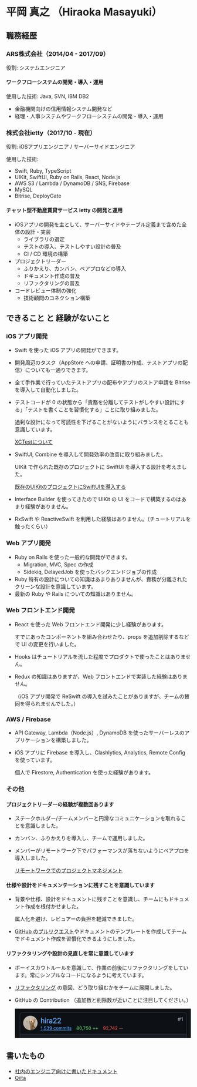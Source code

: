 # 平岡 真之 （Hiraoka Masayuki）

## 職務経歴

### ARS株式会社（2014/04 - 2017/09）

役割: システムエンジニア

#### ワークフローシステムの開発・導入・運用

使用した技術: Java, SVN, IBM DB2

- 金融機関向けの信用情報システム開発など
- 経理・人事システムやワークフローシステムの開発・導入・運用

### 株式会社ietty（2017/10 - 現在）

役割: iOSアプリエンジニア / サーバーサイドエンジニア

使用した技術:

- Swift, Ruby, TypeScript
- UIKit, SwiftUI, Ruby on Rails, React, Node.js
- AWS S3 / Lambda / DynamoDB / SNS, Firebase
- MySQL
- Bitrise, DeployGate

#### チャット型不動産賃貸サービス ietty の開発と運用

- iOSアプリの開発を主として、サーバーサイドやテーブル定義まで含めた全体の設計・実装
  - ライブラリの選定
  - テストの導入、テストしやすい設計の普及
  - CI / CD 環境の構築
- プロジェクトリーダー
  - ふりかえり、カンバン、ペアプロなどの導入
  - ドキュメント作成の普及
  - リファクタリングの普及
- コードレビュー体制の強化
  - 技術顧問のコネクション構築

## できること と 経験がないこと

### iOS アプリ開発

- Swift を使った iOS アプリの開発ができます。
- 開発周辺のタスク（AppStore への申請、証明書の作成、テストアプリの配信）についても一通りできます。
- 全て手作業で行っていたテストアプリの配布やアプリのストア申請を Bitrise を導入して自動化しました。
- テストコードが 0 の状態から「責務を分離してテストがしやすい設計にする」「テストを書くことを習慣化する」ことに取り組みました。

  過剰な設計になって可読性を下げることがないようにバランスをとることも意識しています。

  [XCTestについて](https://hira22.github.io/Articles/XCTest.html)
- SwiftUI, Combine を導入して開発効率の改善に取り組みました。

  UIKit で作られた既存のプロジェクトに SwiftUI を導入する設計を考えました。

  [既存のUIKitのプロジェクトにSwiftUIを導入する](https://hira22.github.io/Articles/既存のUIKitのプロジェクトにSwiftUIを導入する.html)
- Interface Builder を使ってきたので UIKit の UI をコードで構築するのはあまり経験がありません。
- RxSwift や ReactiveSwift を利用した経験はありません。（チュートリアルを触ったくらい）

### Web アプリ開発

- Ruby on Rails を使った一般的な開発ができます。
  - Migration, MVC, Spec の作成
  - Sidekiq, DelayedJob を使ったバックエンドジョブの作成
- Ruby 特有の設計についての知識はあまりありませんが、責務が分離されたクリーンな設計を意識しています。
- 最新の Ruby や Rails についての知識はありません。

### Web フロントエンド開発

- React を使った Web フロントエンド開発に少し経験があります。

  すでにあったコンポーネントを組み合わせたり、props を追加削除するなどで UI の変更を行いました。
- Hooks はチュートリアルを流した程度でプロダクトで使ったことはありません。
- Redux の知識はありますが、Web フロントエンドで実装した経験はありません。

  （iOS アプリ開発で ReSwift の導入を試みたことがありますが、チームの賛同を得られませんでした。）

### AWS / Firebase

- API Gateway, Lambda（Node.js）, DynamoDB を使ったサーバーレスのアプリケーションを構築しました。
- iOS アプリに Firebase を導入し、Clashlytics, Analytics, Remote Config を使っています。

  個人で Firestore, Authentication を使った経験があります。

### その他

#### プロジェクトリーダーの経験が複数回あります

- ステークホルダー/チームメンバーと円滑なコミュニケーションを取れることを意識しました。
- カンバン、ふりかえりを導入し、チームで運用しました。
- メンバーがリモートワーク下でパフォーマンスが落ちないようにペアプロを導入しました。

  [リモートワークでのプロジェクトマネジメント](https://hira22.github.io/Articles/リモートワークでのプロジェクトマネジメント.html)

#### 仕様や設計をドキュメンテーションに残すことを意識しています

- 背景や仕様、設計をドキュメントに残すことを意識し、チームにもドキュメント作成を根付かせました。

  属人化を避け、レビュアーの負担を軽減できました。
- [GitHub のプルリクエスト](https://gist.github.com/hira22/c2641d181aa44bc6bcd06df5406664c9)やドキュメントのテンプレートを作成してチームでドキュメント作成を習慣化できるようにしました。

#### リファクタリングや設計の見直しを常に意識しています

- ボーイスカウトルールを意識して、作業の前後にリファクタリングをしています。常にシンプルなコードになるように考えています。
- [リファクタリング](https://hira22.github.io/Articles/リファクタリングの話.html) の意図、どう取り組むかをチームに展開しました。
- GitHub の Contribution （追加数と削除数が近いことに注目してください。）

  ![contribution](images/curriculum_vitae/contribution.png)

## 書いたもの

- [社内のエンジニア向けに書いたドキュメント](https://hira22.github.io/Articles/)
- [Qiita](https://qiita.com/hira22)
